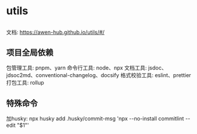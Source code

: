 # utils

##
文档: https://awen-hub.github.io/utils/#/
## 项目全局依赖
包管理工具: pnpm、yarn
命令行工具: node、npx
文档工具: jsdoc、jdsoc2md、conventional-changelog、docsify
格式校验工具: eslint、prettier
打包工具: rollup

## 特殊命令
加husky: npx husky add .husky/commit-msg 'npx --no-install commitlint --edit "$1"'
